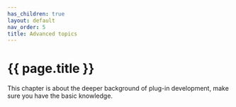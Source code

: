 ```yaml
---
has_children: true
layout: default
nav_order: 5
title: Advanced topics
---
```


# {{ page.title }}

This chapter is about the deeper background of plug-in development, make sure you have the basic knowledge.
